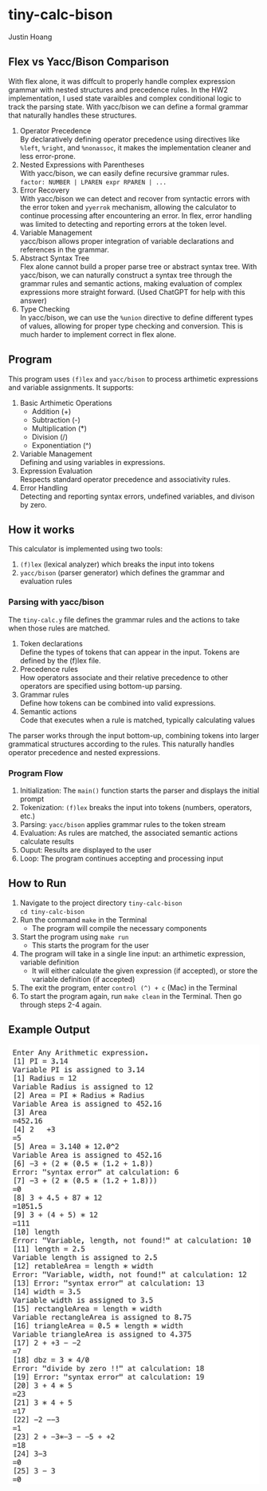 # tiny-calc-bison
Justin Hoang  

## Flex vs Yacc/Bison Comparison
With flex alone, it was diffcult to properly handle complex expression grammar with nested structures and precedence rules. In the HW2 implementation, I used state varaibles and complex conditional logic to track the parsing state. With yacc/bison we can define a formal grammar that naturally handles these structures. 
1. Operator Precedence  
By declaratively defining operator precedence using directives like `%left`, `%right`, and `%nonassoc`, it makes the implementation cleaner and less error-prone.
2. Nested Expressions with Parentheses  
With yacc/bison, we can easily define recursive grammar rules.  
`factor: NUMBER | LPAREN expr RPAREN | ...`
3. Error Recovery  
With yacc/bison we can detect and recover from syntactic errors with the error token and `yyerrok` mechanism, allowing the calculator to continue processing after encountering an error. In flex, error handling was limited to detecting and reporting errors at the token level.
4. Variable Management  
yacc/bison allows proper integration of variable declarations and references in the grammar.
5. Abstract Syntax Tree  
Flex alone cannot build a proper parse tree or abstract syntax tree. With yacc/bison, we can naturally construct a syntax tree through the grammar rules and semantic actions, making evaluation of complex expressions more straight forward. (Used ChatGPT for help with this answer)
6. Type Checking  
In yacc/bison, we can use the `%union` directive to define different types of values, allowing for proper type checking and conversion. This is much harder to implement correct in flex alone.

## Program
This program uses `(f)lex` and `yacc/bison` to process arthimetic expressions and variable assignments. It supports:  
1. Basic Arthimetic Operations  
    - Addition (+)
    - Subtraction (-)
    - Multiplication (*)
    - Division (/)
    - Exponentiation (^)
2. Variable Management  
Defining and using variables in expressions.  
3. Expression Evaluation  
Respects standard operator precedence and associativity rules.  
4. Error Handling  
Detecting and reporting syntax errors, undefined variables, and divison by zero.  

## How it works
This calculator is implemented using two tools:  
1. `(f)lex` (lexical analyzer) which breaks the input into tokens
2. `yacc/bison` (parser generator) which defines the grammar and evaluation rules

### Parsing with yacc/bison
The `tiny-calc.y` file defines the grammar rules and the actions to take when those rules are matched.  
1. Token declarations  
Define the types of tokens that can appear in the input. Tokens are defined by the (f)lex file.  
2. Precedence rules  
How operators associate and their relative precedence to other operators are specified using bottom-up parsing.
3. Grammar rules  
Define how tokens can be combined into valid expressions.
4. Semantic actions  
Code that executes when a rule is matched, typically calculating values  

The parser works through the input bottom-up, combining tokens into larger grammatical structures according to the rules. This naturally handles operator precedence and nested expressions. 

### Program Flow
1. Initialization: The `main()` function starts the parser and displays the initial prompt
2. Tokenization: `(f)lex` breaks the input into tokens (numbers, operators, etc.)
3. Parsing: `yacc/bison` applies grammar rules to the token stream
4. Evaluation: As rules are matched, the associated semantic actions calculate results
5. Ouput: Results are displayed to the user
6. Loop: The program continues accepting and processing input

## How to Run
1. Navigate to the project directory `tiny-calc-bison`  
`cd tiny-calc-bison`  
2. Run the command `make` in the Terminal
   - The program will compile the necessary components
3. Start the program using `make run`
   - This starts the program for the user
4. The program will take in a single line input: an arthimetic expression, variable definition
   - It will either calculate the given expression (if accepted), or store the variable definition (if accepted)
5. The exit the program, enter `control (^) + c` (Mac) in the Terminal
6. To start the program again, run `make clean` in the Terminal. Then go through steps 2-4 again.

## Example Output
![image](<Screenshot 2025-03-16 at 14.26.49.png>)